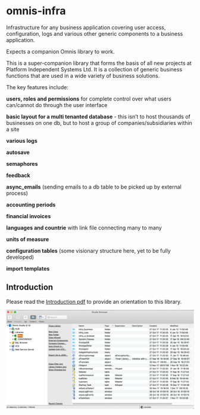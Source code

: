 # omnis-infra
Infrastructure for any business application covering user access, configuration, logs and various other generic components to a business application.

Expects a companion Omnis library to work.

This is a super-companion library that forms the basis of all new projects at Platform Independent Systems Ltd.  It is a collection of generic business functions that are used in a wide variety of business solutions.

The key features include:

**users, roles and permissions** for complete control over what users can/cannot do through the user interface

**basic layout for a multi tenanted database** - this isn’t to host thousands of businesses on one db, but to host a group of companies/subsidiaries within a site

**various logs**

**autosave**

**semaphores**

**feedback**

**async_emails** (sending emails to a db table to be picked up by external process)

**accounting periods**

**financial invoices**

**languages and countrie** with link file connecting many to many

**units of measure**

**configuration tables** (some visionary structure here, yet to be fully developed)

**import templates**



## Introduction

Please read the [Introduction pdf](Introduction.pdf) to provide an orientation to this library.


![IDE Screenshot](/resources/IDE_example.png)
